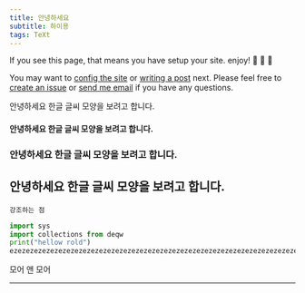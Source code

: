 ```yaml
---
title: 안녕하세요
subtitle: 하이용
tags: TeXt
---
```


If you see this page, that means you have setup your site. enjoy! :ghost: :ghost: :ghost:

You may want to [config the site](https://tianqi.name/jekyll-TeXt-theme/docs/en/configuration) or [writing a post](https://tianqi.name/jekyll-TeXt-theme/docs/en/writing-posts) next. Please feel free to [create an issue](https://github.com/kitian616/jekyll-TeXt-theme/issues) or [send me email](mailto:kitian616@outlook.com) if you have any questions.

안녕하세요 한글 글씨 모양을 보려고 합니다.

#### 안녕하세요 한글 글씨 모양을 보려고 합니다.

### 안녕하세요 한글 글씨 모양을 보려고 합니다.

## 안녕하세요 한글 글씨 모양을 보려고 합니다.

`강조하는 점`

```python
import sys
import collections from deqw
print("hellow rold")
ezezezezezezezezezezezezezezezezezezezezezezezezezezezezezezezezezezezezezezezezezezezezezezezezezezezezezzzzezezezezezezezezezezezezezezezezezezezezezezezezezezezezezezezezezezezezezezezezezezezez
```



<!--more-->

모어 앤 모어







---

